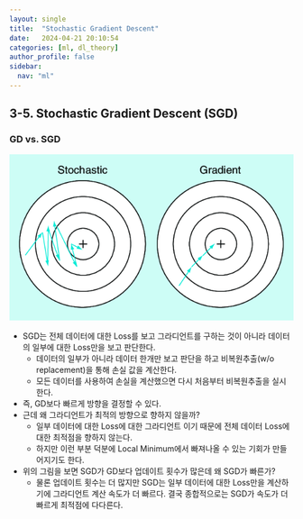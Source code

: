 ```yaml
---
layout: single
title:  "Stochastic Gradient Descent"
date:   2024-04-21 20:10:54 
categories: [ml, dl_theory]
author_profile: false
sidebar:
  nav: "ml"
---
```

## 3-5. Stochastic Gradient Descent (SGD)

### GD vs. SGD

![image 30.png](/assets/images/dl-theory/image%2030.png)

- SGD는 전체 데이터에 대한 Loss를 보고 그라디언트를 구하는 것이 아니라 데이터의 일부에 대한 Loss만을 보고 판단한다.
    - 데이터의 일부가 아니라 데이터 한개만 보고 판단을 하고 비복원추출(w/o replacement)을 통해 손실 값을 계산한다.
    - 모든 데이터를 사용하여 손실을 계산했으면 다시 처음부터 비복원추출을 실시한다.
- 즉, GD보다 빠르게 방향을 결정할 수 있다.
- 근데 왜 그라디언트가 최적의 방향으로 향하지 않을까?
    - 일부 데이터에 대한 Loss에 대한 그라디언트 이기 때문에 전체 데이터 Loss에 대한 최적점을 향하지 않는다.
    - 하지만 이런 부분 덕분에 Local Minimum에서 빠져나올 수 있는 기회가 만들어지기도 한다.
- 위의 그림을 보면 SGD가 GD보다 업데이트 횟수가 많은데 왜 SGD가 빠른가?
    - 물론 업데이트 횟수는 더 많지만 SGD는 일부 데이터에 대한 Loss만을 계산하기에 그라디언트 계산 속도가 더 빠르다. 결국 종합적으로는 SGD가 속도가 더 빠르게 최적점에 다다른다.